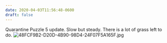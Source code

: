 ```yaml
---
date: 2020-04-03T11:56:48-0600
draft: false
---
```


Quarantine Puzzle 5 update. Slow but steady. There is a lot of grass left to do. ![48FCF9B2-D20D-4B90-98D4-24F07F5A165F.jpg](https://ianwhitney.micro.blog/uploads/2020/6ff46c09a4.jpg)

